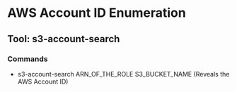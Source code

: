 # AWS Account ID Enumeration

## Tool: s3-account-search

### Commands

 - s3-account-search ARN_OF_THE_ROLE S3_BUCKET_NAME (Reveals the AWS Account ID)
